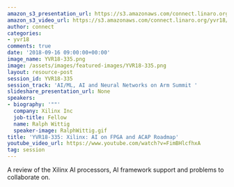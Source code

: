 ```yaml
---
amazon_s3_presentation_url: https://s3.amazonaws.com/connect.linaro.org/yvr18/presentations/yvr18-335.pdf
amazon_s3_video_url: https://s3.amazonaws.com/connect.linaro.org/yvr18/videos/yvr18-335.mp4
author: connect
categories:
- yvr18
comments: true
date: '2018-09-16 09:00:00+00:00'
image_name: YVR18-335.png
image: /assets/images/featured-images/YVR18-335.png
layout: resource-post
session_id: YVR18-335
session_track: 'AI/ML, AI and Neural Networks on Arm Summit '
slideshare_presentation_url: None
speakers:
- biography: '""'
  company: Xilinx Inc
  job-title: Fellow
  name: Ralph Wittig
  speaker-image: RalphWittig.gif
title: 'YVR18-335: Xilinx: AI on FPGA and ACAP Roadmap'
youtube_video_url: https://www.youtube.com/watch?v=FimBHlcfhxA
tag: session
---
```


A review of the Xilinx AI processors, AI framework support and problems to collaborate on.
